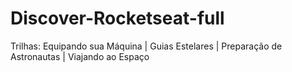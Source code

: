 # Discover-Rocketseat-full
Trilhas: Equipando sua Máquina | Guias Estelares | Preparação de Astronautas | Viajando ao Espaço 

